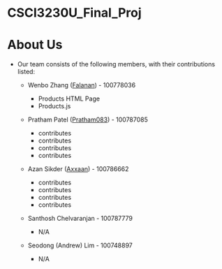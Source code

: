 # CSCI3230U_Final_Proj

# About Us

-  Our team consists of the following members, with their contributions listed:
    - Wenbo Zhang ([Falanan](https://github.com/Falanan)) - 100778036
      - Products HTML Page
      - Products.js

    - Pratham Patel ([Pratham083](https://github.com/Pratham083)) - 100787085
      - contributes
      - contributes
      - contributes
      - contributes
      
    - Azan Sikder ([Axxaan](https://github.com/Axxaan)) - 100786662
      - contributes
      - contributes
      - contributes
      - contributes

    - Santhosh Chelvaranjan - 100787779
       - N/A

    - Seodong (Andrew) Lim - 100748897
      - N/A
